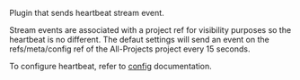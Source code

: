 Plugin that sends heartbeat stream event.

Stream events are associated with a project ref for visibility purposes so the heartbeat is no different. The defaut settings will send an event on the refs/meta/config ref of the All-Projects project every 15 seconds.

To configure heartbeat, refer to [config](config.html) documentation.
